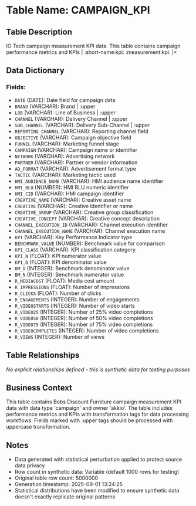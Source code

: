 # Table Name: CAMPAIGN_KPI

## Table Description
IO Tech campaign measurement KPI data. This table contains campaign performance metrics and KPIs | :short-name:kpi: :measurement:kpi: |<

## Data Dictionary

### Fields:

- `DATE` (DATE): Date field for campaign data
- `BRAND` (VARCHAR): Brand | :upper
- `LOB` (VARCHAR): Line of Business | :upper
- `CHANNEL` (VARCHAR): Delivery Channel | :upper
- `SUB_CHANNEL` (VARCHAR): Delivery Sub-Channel | :upper
- `REPORTING_CHANNEL` (VARCHAR): Reporting channel field
- `OBJECTIVE` (VARCHAR): Campaign objective field
- `FUNNEL` (VARCHAR): Marketing funnel stage
- `CAMPAIGN` (VARCHAR): Campaign name or identifier
- `NETWORK` (VARCHAR): Advertising network
- `PARTNER` (VARCHAR): Partner or vendor information
- `AD_FORMAT` (VARCHAR): Advertisement format type
- `TACTIC` (VARCHAR): Marketing tactic used
- `HMI_AUDIENCE_NAME` (VARCHAR): HMI audience name identifier
- `HMI_BLU` (NUMBER): HMI BLU numeric identifier
- `HMI_CID` (VARCHAR): HMI campaign identifier
- `CREATIVE_NAME` (VARCHAR): Creative asset name
- `CREATIVE` (VARCHAR): Creative identifier or name
- `CREATIVE_GROUP` (VARCHAR): Creative group classification
- `CREATIVE_CONCEPT` (VARCHAR): Creative concept description
- `CHANNEL_EXECUTION_ID` (VARCHAR): Channel execution identifier
- `CHANNEL_EXECUTION_NAME` (VARCHAR): Channel execution name
- `KPI` (VARCHAR): Key Performance Indicator type
- `BENCHMARK_VALUE` (NUMBER): Benchmark value for comparison
- `KPI_CLASS` (VARCHAR): KPI classification category
- `KPI_N` (FLOAT): KPI numerator value
- `KPI_D` (FLOAT): KPI denominator value
- `BM_D` (INTEGER): Benchmark denominator value
- `BM_N` (INTEGER): Benchmark numerator value
- `R_MEDIACOST` (FLOAT): Media cost amount
- `R_IMPRESSIONS` (FLOAT): Number of impressions
- `R_CLICKS` (FLOAT): Number of clicks
- `R_ENGAGEMENTS` (INTEGER): Number of engagements
- `R_VIDEOSTARTS` (INTEGER): Number of video starts
- `R_VIDEO25` (INTEGER): Number of 25% video completions
- `R_VIDEO50` (INTEGER): Number of 50% video completions
- `R_VIDEO75` (INTEGER): Number of 75% video completions
- `R_VIDEOCOMPLETES` (INTEGER): Number of video completions
- `R_VIEWS` (INTEGER): Number of views

## Table Relationships
*No explicit relationships defined - this is synthetic data for testing purposes*

## Business Context
This table contains Bobs Discount Furniture campaign measurement KPI data with data type 'campaign' and owner 'akkio'. The table includes performance metrics and KPIs with transformation tags for data processing workflows. Fields marked with :upper tags should be processed with uppercase transformation.

## Notes
- Data generated with statistical perturbation applied to protect source data privacy
- Row count in synthetic data: Variable (default 1000 rows for testing)
- Original table row count: 5000000
- Generation timestamp: 2025-09-01 13:24:25
- Statistical distributions have been modified to ensure synthetic data doesn't exactly replicate original patterns

